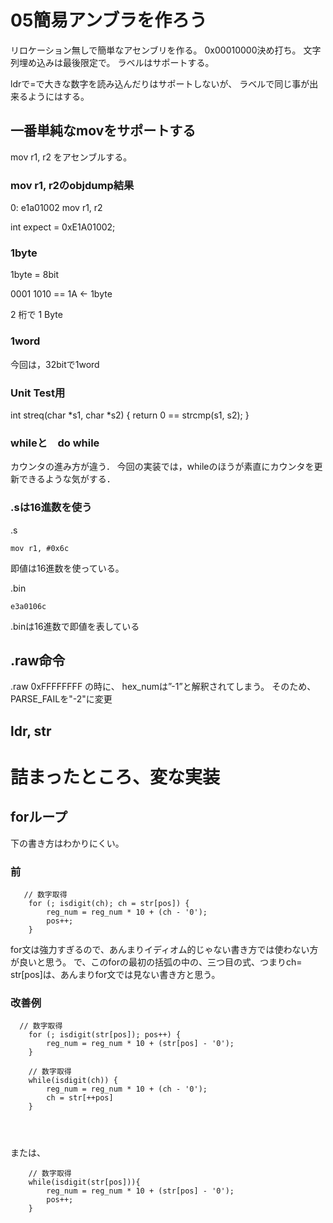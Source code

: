 # 05簡易アンブラを作ろう

リロケーション無しで簡単なアセンブリを作る。
0x00010000決め打ち。
文字列埋め込みは最後限定で。 ラベルはサポートする。

ldrで=で大きな数字を読み込んだりはサポートしないが、
ラベルで同じ事が出来るようにはする。

## 一番単純なmovをサポートする

mov r1, r2
をアセンブルする。

### mov r1, r2のobjdump結果

0:   e1a01002        mov     r1, r2

int expect = 0xE1A01002;


### 1byte
1byte = 8bit

0001 1010 == 1A <- 1byte

2 桁で 1 Byte

### 1word

今回は，32bitで1word


### Unit Test用
int streq(char *s1, char *s2) { return 0 == strcmp(s1, s2); }


### whileと　do while

カウンタの進み方が違う．
今回の実装では，whileのほうが素直にカウンタを更新できるような気がする．


### .sは16進数を使う

.s
```
mov r1, #0x6c
``` 

即値は16進数を使っている。

.bin
```
e3a0106c 
```
.binは16進数で即値を表している

## .raw命令

.raw 0xFFFFFFFF
の時に、
hex_numは”-1”と解釈されてしまう。
そのため、
PARSE_FAILを"-2"に変更



## ldr, str 







# 詰まったところ、変な実装

## forループ

下の書き方はわかりにくい。

### 前
```
   // 数字取得
    for (; isdigit(ch); ch = str[pos]) {
        reg_num = reg_num * 10 + (ch - '0');
        pos++;
    }

```
for文は強力すぎるので、あんまりイディオム的じゃない書き方では使わない方が良いと思う。
で、このforの最初の括弧の中の、三つ目の式、つまりch= str[pos]は、あんまりfor文では見ない書き方と思う。

### 改善例

```
  // 数字取得
    for (; isdigit(str[pos]); pos++) {
        reg_num = reg_num * 10 + (str[pos] - '0');
    }
    
    // 数字取得
    while(isdigit(ch)) {
        reg_num = reg_num * 10 + (ch - '0');
        ch = str[++pos]
    }
    
    
    
```
または、
```
    // 数字取得
    while(isdigit(str[pos])){
        reg_num = reg_num * 10 + (str[pos] - '0');
        pos++;
    }
```
    
    



